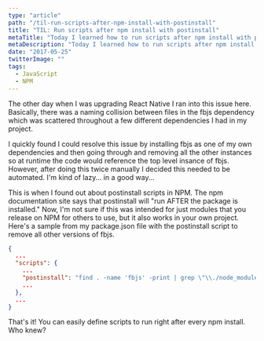 ```yaml
---
type: "article"
path: "/til-run-scripts-after-npm-install-with-postinstall"
title: "TIL: Run scripts after npm install with postinstall"
metaTitle: "Today I learned how to run scripts after npm install with postinstall"
metaDescription: "Today I learned how to run scripts after npm install with the package.json's scripts.postinstall property."
date: "2017-05-25"
twitterImage: ""
tags:
  - JavaScript
  - NPM
---
```


The other day when I was upgrading React Native I ran into this issue here. Basically, there was a naming collision between files in the fbjs dependency which was scattered throughout a few different dependencies I had in my project.

I quickly found I could resolve this issue by installing fbjs as one of my own dependencies and then going through and removing all the other instances so at runtime the code would reference the top level insance of fbjs. However, after doing this twice manually I decided this needed to be automated. I'm kind of lazy... in a good way...

This is when I found out about postinstall scripts in NPM. The npm documentation site says that postinstall will "run AFTER the package is installed." Now, I'm not sure if this was intended for just modules that you release on NPM for others to use, but it also works in your own project. Here's a sample from my package.json file with the postinstall script to remove all other versions of fbjs.

```json
{
  ...
  "scripts": {
    ...
    "postinstall": "find . -name 'fbjs' -print | grep \"\\./node_modules/fbjs\" -v | xargs rm -rf",
    ...
  },
  ...
}
```

That's it! You can easily define scripts to run right after every npm install. Who knew?
